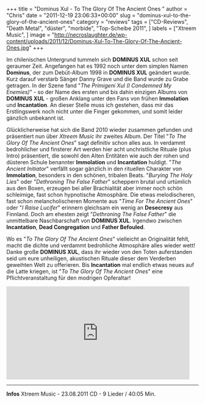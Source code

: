 +++
title = "Dominus Xul - To The Glory Of The Ancient Ones "
author = "Chris"
date = "2011-12-19 23:06:33+00:00"
slug = "dominus-xul-to-the-glory-of-the-ancient-ones"
category = "reviews"
tags = ["CD-Reviews", "Death Metal", "düster", "morbide", "Top-Scheibe 2011", ]
labels = ["Xtreem Music", ]
image = "http://necroslaughter.de/wp-content/uploads/2011/12/Dominus-Xul-To-The-Glory-Of-The-Ancient-Ones.jpg"
+++

Im chilenischen Untergrund tummeln sich **DOMINUS XUL** schon seit geraumer Zeit. Angefangen hat es 1992 noch unter dem simplen Namen **Dominus**, der zum Debüt-Album 1998 in **DOMINUS XUL** geändert wurde. Kurz darauf verstarb Sänger Danny Grave und die Band wurde zu Grabe getragen. In der Szene fand "_The Primigeni Xul (I Condemned My Enemies)_" - so der Name des ersten und bis dahin einzigen Albums von **DOMINUS XUL** - großen Anklang unter den Fans von frühen **Immolation** und **Incantation**. An dieser Stelle muss ich gestehen, dass mir das Erstlingswerk noch nicht unter die Finger gekommen, und somit leider gänzlich unbekannt ist.

Glücklicherweise hat sich die Band 2010 wieder zusammen gefunden und präsentiert nun über _Xtreem Music_ ihr zweites Album. Der Titel "_To The Glory Of The Ancient Ones_" sagt definitiv schon alles aus. In verdammt bedrohlicher und finsterer Art werden hier acht unchristliche Rituale (plus Intro) präsentiert, die sowohl den Alten Entitäten wie auch der rohen und düsteren Schule benannter **Immolation** und **Incantation** huldigt. "_The Ancient Initiator_" verfällt sogar gänzlich in den rituellen Charakter von **Immolation**, besonders in den schönen, tribalen Beats. "_Burying The Holy Lies_" oder "_Dethroning The False Father_" scheppern brutal und urtümlich aus den Boxen, erzeugen bei aller Brachialität aber immer noch schön schleimige, fast schon hypnotische Atmosphäre. Die etwas melodischeren, fast schon melancholischeren Momente aus "_Time For The Ancient Ones_" oder "_I Raise Lucifer_" erinnern gleichsam ein wenig an **Desecresy** aus Finnland. Doch am ehesten zeigt "_Dethroning The False Father_" die unmittelbare Naschbarschaft von **DOMINUS XUL**. Irgendwo zwischen **Incantation**, **Dead Congregation** und **Father Befouled**.

Wo es "_To The Glory Of The Ancient Ones_" vielleicht an Originalität fehlt, macht die dichte und verdammt bedrohliche Atmosphäre alles wieder wett! Danke große **DOMINUS XUL**, dass ihr wieder von den Toten auferstanden seid um eure unheiligen, akustischen Rituale dieser dem Verderben geweihten Welt zu offerieren. Bis **Incantation** mal endlich etwas neues auf die Latte kriegen, ist "_To The Glory Of The Ancient Ones_" eine Pflichtveranstaltung für den modrigen Opferaltar!

<iframe allowfullscreen="" frameborder="0" height="244" src="http://www.youtube.com/embed/3s1VNpVX3nM" width="480"></iframe>





---
**Infos**
Xtreem Music - 23.08.2011
CD - 9 Lieder / 40:05 Min.
